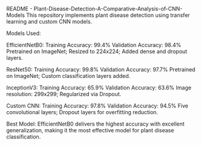 README - Plant-Disease-Detection-A-Comparative-Analysis-of-CNN-Models
This repository implements plant disease detection using transfer learning and custom CNN models.

Models Used:

EfficientNetB0:
Training Accuracy: 99.4%
Validation Accuracy: 98.4%
Pretrained on ImageNet; Resized to 224x224; Added dense and dropout layers.

ResNet50:
Training Accuracy: 99.8%
Validation Accuracy: 97.7%
Pretrained on ImageNet; Custom classification layers added.

InceptionV3:
Training Accuracy: 65.9%
Validation Accuracy: 63.6%
Image resolution: 299x299; Regularized via Dropout.

Custom CNN:
Training Accuracy: 97.8%
Validation Accuracy: 94.5%
Five convolutional layers; Dropout layers for overfitting reduction.

Best Model:
EfficientNetB0 delivers the highest accuracy with excellent generalization, making it the most effective model for plant disease classification.
